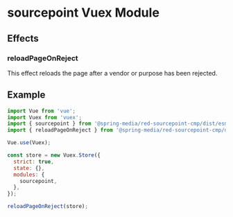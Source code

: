 # sourcepoint Vuex Module

## Effects

### reloadPageOnReject

This effect reloads the page after a vendor or purpose has been rejected.

## Example

```javascript
import Vue from 'vue';
import Vuex from 'vuex';
import { sourcepoint } from '@spring-media/red-sourcepoint-cmp/dist/esm/vue/vuex/sourcepoint';
import { reloadPageOnReject } from '@spring-media/red-sourcepoint-cmp/dist/esm/vue/vuex/sourcepoint/effects';

Vue.use(Vuex);

const store = new Vuex.Store({
  strict: true,
  state: {},
  modules: {
    sourcepoint,
  },
});

reloadPageOnReject(store);
``` 
